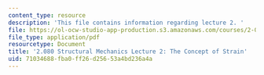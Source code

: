 ```yaml
---
content_type: resource
description: 'This file contains information regarding lecture 2. '
file: https://ol-ocw-studio-app-production.s3.amazonaws.com/courses/2-080j-structural-mechanics-fall-2013/71034688fba0ff26d25653a4bd236a4a_MIT2_080JF13_Lecture2.pdf
file_type: application/pdf
resourcetype: Document
title: '2.080 Structural Mechanics Lecture 2: The Concept of Strain'
uid: 71034688-fba0-ff26-d256-53a4bd236a4a
---
```

